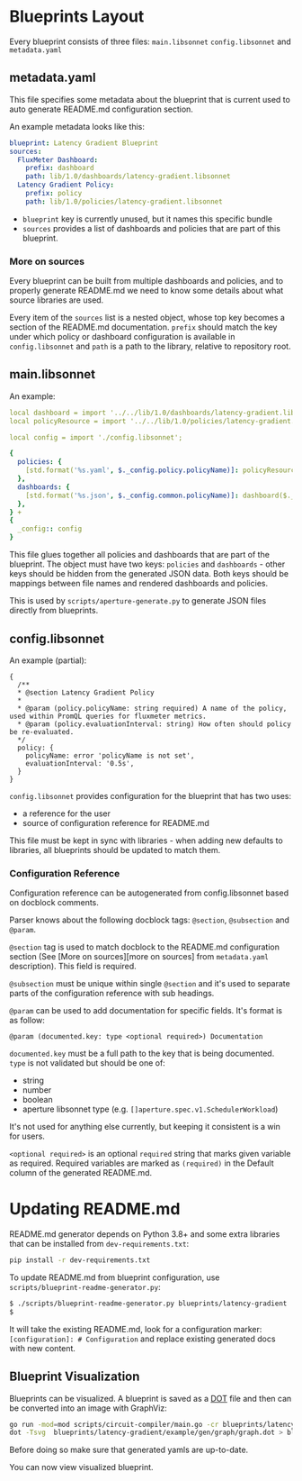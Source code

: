 # Blueprints Layout

Every blueprint consists of three files: `main.libsonnet` `config.libsonnet` and
`metadata.yaml`

## metadata.yaml

This file specifies some metadata about the blueprint that is current used to
auto generate README.md configuration section.

An example metadata looks like this:

```yaml
blueprint: Latency Gradient Blueprint
sources:
  FluxMeter Dashboard:
    prefix: dashboard
    path: lib/1.0/dashboards/latency-gradient.libsonnet
  Latency Gradient Policy:
    prefix: policy
    path: lib/1.0/policies/latency-gradient.libsonnet
```

- `blueprint` key is currently unused, but it names this specific bundle
- `sources` provides a list of dashboards and policies that are part of this
  blueprint.

### More on sources

Every blueprint can be built from multiple dashboards and policies, and to
properly generate README.md we need to know some details about what source
libraries are used.

Every item of the `sources` list is a nested object, whose top key becomes a
section of the README.md documentation. `prefix` should match the key under
which policy or dashboard configuration is available in `config.libsonnet` and
`path` is a path to the library, relative to repository root.

## main.libsonnet

An example:

```yaml
local dashboard = import '../../lib/1.0/dashboards/latency-gradient.libsonnet';
local policyResource = import '../../lib/1.0/policies/latency-gradient.libsonnet';

local config = import './config.libsonnet';

{
  policies: {
    [std.format('%s.yaml', $._config.policy.policyName)]: policyResource($._config.policy),
  },
  dashboards: {
    [std.format('%s.json', $._config.common.policyName)]: dashboard($._config.dashboard),
  },
} +
{
  _config:: config
}
```

This file glues together all policies and dashboards that are part of the
blueprint. The object must have two keys: `policies` and `dashboards` - other
keys should be hidden from the generated JSON data. Both keys should be mappings
between file names and rendered dashboards and policies.

This is used by `scripts/aperture-generate.py` to generate JSON files directly
from blueprints.

## config.libsonnet

An example (partial):

```jsonnet
{
  /**
  * @section Latency Gradient Policy
  *
  * @param (policy.policyName: string required) A name of the policy, used within PromQL queries for fluxmeter metrics.
  * @param (policy.evaluationInterval: string) How often should policy be re-evaluated.
  */
  policy: {
    policyName: error 'policyName is not set',
    evaluationInterval: '0.5s',
  }
}
```

`config.libsonnet` provides configuration for the blueprint that has two uses:

- a reference for the user
- source of configuration reference for README.md

This file must be kept in sync with libraries - when adding new defaults to
libraries, all blueprints should be updated to match them.

### Configuration Reference

Configuration reference can be autogenerated from config.libsonnet based on
docblock comments.

Parser knows about the following docblock tags: `@section`, `@subsection` and
`@param`.

`@section` tag is used to match docblock to the README.md configuration section
(See [More on sources][more on sources] from `metadata.yaml` description). This
field is required.

`@subsection` must be unique within single `@section` and it's used to separate
parts of the configuration reference with sub headings.

`@param` can be used to add documentation for specific fields. It's format is as
follow:

```
@param (documented.key: type <optional required>) Documentation
```

`documented.key` must be a full path to the key that is being documented. `type`
is not validated but should be one of:

- string
- number
- boolean
- aperture libsonnet type (e.g. `[]aperture.spec.v1.SchedulerWorkload`)

It's not used for anything else currently, but keeping it consistent is a win
for users.

`<optional required>` is an optional `required` string that marks given variable
as required. Required variables are marked as `(required)` in the Default column
of the generated README.md.

# Updating README.md

README.md generator depends on Python 3.8+ and some extra libraries that can be
installed from `dev-requirements.txt`:

```sh
pip install -r dev-requirements.txt
```

To update README.md from blueprint configuration, use
`scripts/blueprint-readme-generator.py`:

```sh
$ ./scripts/blueprint-readme-generator.py blueprints/latency-gradient
$
```

It will take the existing README.md, look for a configuration marker:
`[configuration]: # Configuration` and replace existing generated docs with new
content.

## Blueprint Visualization

Blueprints can be visualized. A blueprint is saved as a
[DOT](https://graphviz.org/doc/info/lang.html) file and then can be converted
into an image with GraphViz:

```sh
go run -mod=mod scripts/circuit-compiler/main.go -cr blueprints/latency-gradient/example/gen/policies/example.yaml -dot blueprints/latency-gradient/example/gen/graph/graph.dot
dot -Tsvg  blueprints/latency-gradient/example/gen/graph/graph.dot > blueprints/latency-gradient/example/gen/graph/graph.svg
```

Before doing so make sure that generated yamls are up-to-date.

You can now view visualized blueprint.
